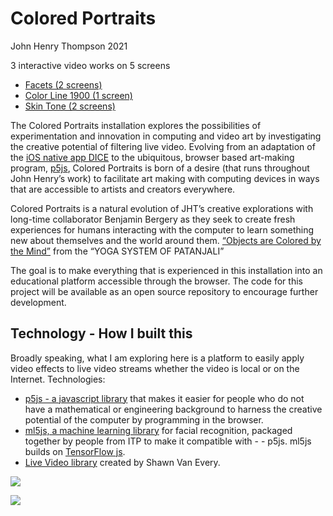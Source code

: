 # Colored Portraits

John Henry Thompson
2021

3 interactive video works on 5 screens

- [Facets (2 screens)](facets.md)
- [Color Line 1900 (1 screen)](color-line.md)
- [Skin Tone (2 screens)](skin-tone.md)

The Colored Portraits installation explores the possibilities of experimentation and innovation in computing and video art by investigating the creative potential of filtering live video. Evolving from an adaptation of the
[iOS native app DICE](http://www.johnhenrythompson.com/3-dice)
to the ubiquitous, browser based art-making program,
[p5js](https://p5js.org),
Colored Portraits is born of a desire (that runs throughout John Henry’s work) to facilitate art making with computing devices in ways that are accessible to artists and creators everywhere.

Colored Portraits is a natural evolution of JHT’s creative explorations with long-time collaborator Benjamin Bergery as they seek to create fresh experiences for humans interacting with the computer to learn something new about themselves and the world around them.
[“Objects are Colored by the Mind”](http://www.johnhenrythompson.com/yoga/patanjani/book-4/417)
from the “YOGA SYSTEM OF PATANJALI”

The goal is to make everything that is experienced in this installation into an educational platform accessible through the browser. The code for this project will be available as an open source repository to encourage further development.

## Technology - How I built this

Broadly speaking, what I am exploring here is a platform to easily apply video effects to live video streams whether the video is local or on the Internet.
Technologies:

- [p5js - a javascript library](https://p5js.org) that makes it easier for people who do not have a mathematical or engineering background to harness the creative potential of the computer by programming in the browser.
- [ml5js, a machine learning library](https://ml5js.org) for facial recognition, packaged together by people from ITP to make it compatible with - - p5js. ml5js builds on [TensorFlow js](https://www.tensorflow.org/js).
- [Live Video library](https://github.com/vanevery/p5LiveMedia) created by Shawn Van Every.

[![](https://jht1493.net/a1/skt/assets/mov/Colored-Portraits-2021/2022-01-01/IMG_0569-hall-4.JPEG)](https://jht1493.net/a1/skt/assets/mov/Colored-Portraits-2021/2022-01-01/IMG_0569-hall-4.JPEG)

[![](https://jht1493.net/a1/skt/assets/mov/Colored-Portraits-2021/2022-01-01/IMG_0496-ancestors-posters.JPEG)](https://jht1493.net/a1/skt/assets/mov/Colored-Portraits-2021/2022-01-01/IMG_0496-ancestors-posters.JPEG)
